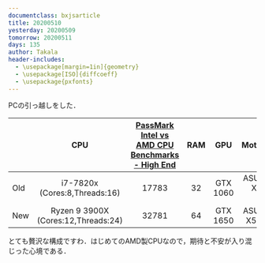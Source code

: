```yaml
---
documentclass: bxjsarticle
title: 20200510
yesterday: 20200509
tomorrow: 20200511
days: 135
author: Takala
header-includes:
  - \usepackage[margin=1in]{geometry}
  - \usepackage[ISO]{diffcoeff}
  - \usepackage{pxfonts}
---
```



PCの引っ越しをした．

|     |                 CPU                 |     **[PassMark Intel vs AMD CPU Benchmarks - High End](https://www.cpubenchmark.net/high_end_cpus.html)**  |     RAM    |    GPU   |       Motherboard       |
|-----|:-----------------------------------:|:-----:|:----------:|:--------:|:-----------------------:|
| Old | i7-7820x (Cores:8,Threads:16)       | 17783 |  32 | GTX 1060 | ASUS PRIME X299-A (ATX) |
| New | Ryzen 9 3900X (Cores:12,Threads:24) | 32781 |  64 | GTX 1650 | ASUS PRIME X570-PRO     |



とても贅沢な構成ですわ．はじめてのAMD製CPUなので，期待と不安が入り混じった心境である．